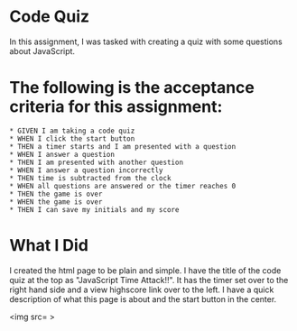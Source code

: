 # Code Quiz

In this assignment, I was tasked with creating a quiz with some questions about JavaScript.

<h1>The following is the acceptance criteria for this assignment:</h1>

    * GIVEN I am taking a code quiz
    * WHEN I click the start button
    * THEN a timer starts and I am presented with a question
    * WHEN I answer a question
    * THEN I am presented with another question
    * WHEN I answer a question incorrectly
    * THEN time is subtracted from the clock
    * WHEN all questions are answered or the timer reaches 0
    * THEN the game is over
    * WHEN the game is over
    * THEN I can save my initials and my score

<h1>What I Did</h1>

I created the html page to be plain and simple. I have the title of the code quiz at the top as "JavaScript Time Attack!!". It has the timer set over to the right hand side and a view highscore link over to the left. I have a quick description of what this page is about and the start button in the center. 

<img src= >